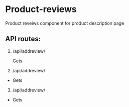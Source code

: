 
# Product-reviews

Product reveiws component for product description page

## API routes:

1. /api/addreview/<product-id-number>
  
   Gets
  
2. /api/addreview/<product-id-number>
  
  * Gets

3. /api/addreview/<product-id-number>
  
  * Gets
